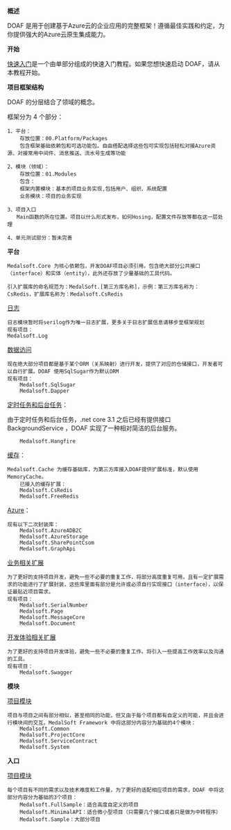 **概述**

DOAF 是用于创建基于Azure云的企业应用的完整框架！遵循最佳实践和约定，为你提供强大的Azure云原生集成能力。

**开始**

[快速入门](url)是一个由单部分组成的快速入门教程。如果您想快速启动 DOAF，请从本教程开始。

**项目框架结构**

DOAF 的分层结合了领域的概念。

框架分为 4 个部分：

    1、平台：
        存放位置：00.Platform/Packages
        包含框架基础依赖包和可选功能包。自由搭配选择这些包可实现包括轻松对接Azure资源、对接常用中间件、消息推送、流水号生成等功能

    2、模块（领域）：
        存放位置：01.Modules
        包含：
        框架内置模块：基本的项目业务实现,包括用户、组织、系统配置
        业务模块：项目的业务实现

    3、项目入口
       Main函数的所在位置。项目以什么形式发布，如何Hosing，配置文件存放等都在这一层处理

    4、单元测试部分：暂未完善

**平台**

    Medalsoft.Core 为核心依赖包，开发DOAF项目必须引用。包含绝大部分公共接口（interface）和实体（entity），此外还存放了少量基础的工具代码。

    引入扩展库的命名规范为：MedalSoft.[第三方库名称]，示例：第三方库名称为：CsRedis，扩展库名称为：Medalsoft.CsRedis

[日志](url)

    日志模块暂时将serilog作为唯一日志扩展，更多关于日志扩展信息请移步至框架规划
    现有项目：
    Medalsoft.Log

[数据访问](url)

    现在绝大部分项目都是基于某个ORM（关系映射）进行开发，提供了对应的仓储接口，开发者可以自行扩展。DOAF 使用SqlSugar作为默认ORM
    现有项目：
        Medalsoft.SqlSugar
        Medalsoft.Dapper

[定时任务和后台任务](url)：

由于定时任务和后台任务，.net core 3.1 之后已经有提供接口 BackgroundService ，DOAF 实现了一种相对简洁的后台服务。

        Medalsoft.Hangfire

[缓存](url)：

    Medalsoft.Cache 为缓存基础库，为第三方库接入DOAF提供扩展标准，默认使用 MemoryCache。
        已接入的缓存扩展：
        Medalsoft.CsRedis
        Medalsoft.FreeRedis

[Azure](url)：

    现有以下二次封装库：
        Medalsoft.AzureADB2C
        Medalsoft.AzureStorage
        Medalsoft.SharePointCsom
        Medalsoft.GraphApi

[业务相关扩展](url)

    为了更好的支持项目开发，避免一些不必要的重复工作，将部分高度重复可用，且有一定扩展需求的功能进行了扩展封装，这些库里面有部分是允许或必须自行实现接口（interface），以保证最贴近项目需求。
    现有项目：
        Medalsoft.SerialNumber
        Medalsoft.Page
        Medalsoft.MessageCore
        Medalsoft.Document

[开发体验相关扩展](url)

    为了更好的支持项目开发体验，避免一些不必要的重复工作。将引入一些提高工作效率以及沟通的工具。
    现有项目：
        Medalsoft.Swagger

**模块**

[项目模块](url)
    
    项目与项目之间有部分相似，甚至相同的功能，但又由于每个项目都有自定义的可能，并且会进行模块间的交互。MedalSoft Framework 中将这部分内容分为基础的4个模块：
        Medalsoft.Common
        Medalsoft.ProjectCore
        Medalsoft.ServiceContract
        Medalsoft.System

**入口**

[项目模块](url)
    
    每个项目有不同的需求以及技术难度和工作量，为了更好的适配相应项目的需求，DOAF 中将这部分内容分为基础的3个项目：
        Medalsoft.FullSample：适合高度自定义的项目
        Medalsoft.MinimalAPI：适合微小型项目（只需要几个接口或者只是做为中转程序）
        Medalsoft.Sample：大部分项目